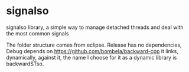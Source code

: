 # signalso
signalso library, a simple way to manage detached threads and deal with the most common signals

The folder structure comes from eclipse. Release has no dependencies, Debug depends on https://github.com/bombela/backward-cpp it links, dynamically, against it, the name I choose for it as a dynamic library is backwardSTso.
